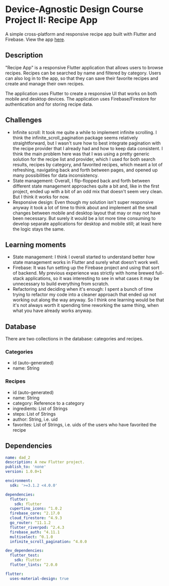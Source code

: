 # Device-Agnostic Design Course Project II: Recipe App

A simple cross-platform and responsive recipe app built with Flutter and Firebase.
View the app [here](https://evelynbirnzain.github.io/recipe-app/).

## Description

"Recipe App" is a responsive Flutter application that allows users to browse recipes. Recipes can be searched by name
and filtered by category. Users can also log in to the app, so that they can save their favorite recipes and create and
manage their own recipes.

The application uses Flutter to create a responsive UI that works on both mobile and desktop devices. The application
uses Firebase/Firestore for authentication and for storing recipe data.


## Challenges

* Infinite scroll: It took me quite a while to implement infinite scrolling. I think the infinite_scroll_pagination
  package seems relatively straightforward, but I wasn't sure how to best integrate pagination with the recipe provider
  that I already had and how to keep data consistent. I think the main problem here was that I was using a pretty
  generic solution for the recipe list and provider, which I used for both search results, recipes by category, and
  favorited recipes, which meant a lot of refreshing, navigating back and forth between pages, and opened up many
  possibilities for data inconsistency.
* State management: Overall, I flip-flopped back and forth between different state management approaches quite a bit
  and, like in the first project, ended up with a bit of an odd mix that doesn't seem very clean. But I think it works
  for now.
* Responsive design: Even though my solution isn't super responsive anyway it took a lot of time to think about and
  implement all the small changes between mobile and desktop layout that may or may not have been necessary. But surely
  it would be a lot more time consuming to develop separate applications for desktop and mobile still; at least here the
  logic stays the same.

## Learning moments

* State management: I think I overall started to understand better how state management works in Flutter and surely what
  doesn't work well.
* Firebase: It was fun setting up the Firebase project and using that sort of backend. My previous experience was
  strictly with home brewed full-stack applications, so it was interesting to see in what cases it may be unnecessary to
  build everything from scratch.
* Refactoring and deciding when it's enough: I spent a bunch of time trying to refactor my code into a cleaner approach
  that ended up not working out along the way anyway. So I think one learning would be that it's not always worth it
  spending time reworking the same thing, when what you have already works anyway.

## Database 
There are two collections in the database: categories and recipes.

### Categories
* id (auto-generated)
* name: String

### Recipes
* id (auto-generated)
* name: String
* category: Reference to a category
* ingredients: List of Strings
* steps: List of Strings
* author: String, i.e. uid
* favorites: List of Strings, i.e. uids of the users who have favorited the recipe

## Dependencies

```yaml
name: dad_2
description: A new Flutter project.
publish_to: 'none'
version: 1.0.0+1

environment:
  sdk: '>=3.1.2 <4.0.0'

dependencies:
  flutter:
    sdk: flutter
  cupertino_icons: ^1.0.2
  firebase_core: ^2.17.0
  cloud_firestore: ^4.9.3
  go_router: ^11.1.2
  flutter_riverpod: ^2.4.3
  firebase_auth: ^4.11.1
  multiselect: ^0.1.0
  infinite_scroll_pagination: ^4.0.0

dev_dependencies:
  flutter_test:
    sdk: flutter
  flutter_lints: ^2.0.0

flutter:
  uses-material-design: true
```
